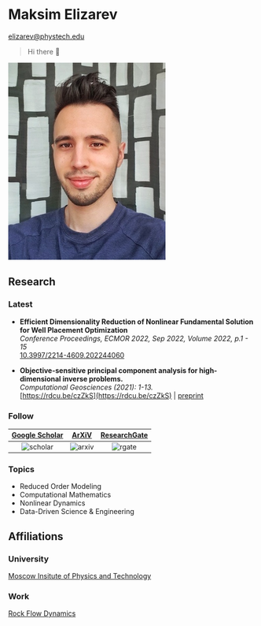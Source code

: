 # Maksim Elizarev
[elizarev@phystech.edu](mailto:elizarev@phystech.edu)

> Hi there 👋

![myself](https://github.com/djmaxus/djmaxus.github.io/raw/master/SciPageGitHub.jpeg)

## Research

### Latest

- **Efficient Dimensionality Reduction
of Nonlinear Fundamental Solution
for Well Placement Optimization**\
*Conference Proceedings, ECMOR 2022, Sep 2022, Volume 2022, p.1 - 15*\
[10.3997/2214-4609.202244060](https://doi.org/10.3997/2214-4609.202244060)

- **Objective-sensitive principal component analysis for high-dimensional inverse problems.**\
*Computational Geosciences (2021): 1-13.*\
[https://rdcu.be/czZkS](https://rdcu.be/czZkS) | [preprint](https://arxiv.org/abs/2006.04527)

### Follow

| [Google Scholar][ref:scholar] | [ArXiV][ref:arxiv] | [ResearchGate][ref:rgate] |
|:-----------------------------:|:------------------:|:-------------------------:|
| <img src="https://scholar.google.com/citations/images/avatar_scholar_256.png" alt="scholar" width="128"/> | <img src="https://static.arxiv.org/static/browse/0.3.2.8/images/icons/smileybones-pixel.png" alt="arxiv" width="128"/> | <img src="https://cdn.freelogovectors.net/svg08/researchgate-logo-freelogovectors.net_.svg" alt="rgate" width="128"/> |

### Topics

* Reduced Order Modeling
* Computational Mathematics
* Nonlinear Dynamics
* Data-Driven Science & Engineering

## Affiliations

### University

[Moscow Insitute of Physics and Technology](https://mipt.ru/english/)

### Work

[Rock Flow Dynamics](https://rfdyn.com/)

[ref:scholar]: https://scholar.google.com/citations?hl=en&authuser=1&user=wvRK6oQAAAAJ
[ref:arxiv]: http://arxiv.org/a/elizarev_m_1
[ref:rgate]: https://www.researchgate.net/profile/Maksim_Elizarev

[pic:scholar]: https://scholar.google.com/citations/images/avatar_scholar_256.png
[pic:arxiv]: https://static.arxiv.org/static/browse/0.3.2.8/images/icons/smileybones-pixel.png
[pic:rgate]: https://cdn.freelogovectors.net/svg08/researchgate-logo-freelogovectors.net_.svg
